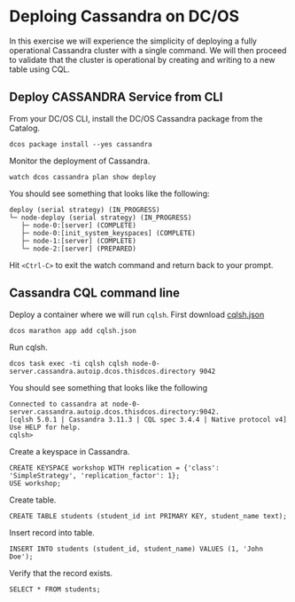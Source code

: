 

# Deploing Cassandra on DC/OS

In this exercise we will experience the simplicity of deploying a fully operational Cassandra cluster with a single command.  We will then proceed to validate that the cluster is operational by creating and writing to a new table using CQL.

## Deploy CASSANDRA Service from CLI

From your DC/OS CLI, install the DC/OS Cassandra package from the Catalog.

```
dcos package install --yes cassandra
```

Monitor the deployment of Cassandra.

```
watch dcos cassandra plan show deploy
```

You should see something that looks like the following:

```
deploy (serial strategy) (IN_PROGRESS)
└─ node-deploy (serial strategy) (IN_PROGRESS)
   ├─ node-0:[server] (COMPLETE)
   ├─ node-0:[init_system_keyspaces] (COMPLETE)
   ├─ node-1:[server] (COMPLETE)
   └─ node-2:[server] (PREPARED)
```        

Hit `<Ctrl-C>` to exit the watch command and return back to your prompt.

## Cassandra CQL command line

Deploy a container where we will run `cqlsh`.  First download [cqlsh.json](cqlsh.json)

```
dcos marathon app add cqlsh.json
```

Run cqlsh.

```
dcos task exec -ti cqlsh cqlsh node-0-server.cassandra.autoip.dcos.thisdcos.directory 9042
```

You should see something that looks like the following

```
Connected to cassandra at node-0-server.cassandra.autoip.dcos.thisdcos.directory:9042.
[cqlsh 5.0.1 | Cassandra 3.11.3 | CQL spec 3.4.4 | Native protocol v4]
Use HELP for help.
cqlsh>
```        

Create a keyspace in Cassandra.

```
CREATE KEYSPACE workshop WITH replication = {'class': 'SimpleStrategy', 'replication_factor': 1};
USE workshop;
```

Create table.
```
CREATE TABLE students (student_id int PRIMARY KEY, student_name text);
```

Insert record into table.
```
INSERT INTO students (student_id, student_name) VALUES (1, 'John Doe');
```

Verify that the record exists.
```
SELECT * FROM students;
```







